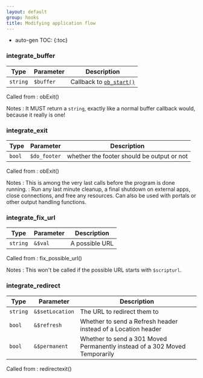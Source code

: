 ```yaml
---
layout: default
group: hooks
title: Modifying application flow
---
```

* auto-gen TOC:
{:toc}
### integrate_buffer

Type|Parameter|Description
---|---|---
`string`|`$buffer`|Callback to [`ob_start()`](https://www.php.net/manual/en/function.ob-start.php)

Called from
: obExit()

Notes
: It MUST return a `string`, exactly like a normal buffer callback would, because it really is one!

### integrate_exit

Type|Parameter|Description
---|---|---
`bool`|`$do_footer`|whether the footer should be output or not

Called from
: obExit()

Notes
: This is among the very last calls before the program is done running.
: Run any last minute cleanup, a final shutdown on external apps, close connections, and free any resources. Can also be used with portals or other output handling functions.

### integrate_fix_url

Type|Parameter|Description
---|---|---
`string`|`&$val`|A possible URL

Called from
: fix_possible_url()

Notes
: This won't be called if the possible URL starts with `$scripturl`.

### integrate_redirect

Type|Parameter|Description
---|---|---
`string`|`&$setLocation`|The URL to redirect them to
`bool`|`&$refresh`|Whether to send a Refresh header instead of a Location header
`bool`|`&$permanent`|Whether to send a 301 Moved Permanently instead of a 302 Moved Temporarily

Called from
: redirectexit()
